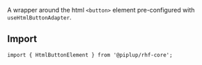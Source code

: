 A wrapper around the html `<button>` element pre-configured with `useHtmlButtonAdapter`.

## <span className="docs-h2">Import</span>

```tsx
import { HtmlButtonElement } from '@piplup/rhf-core';
```
